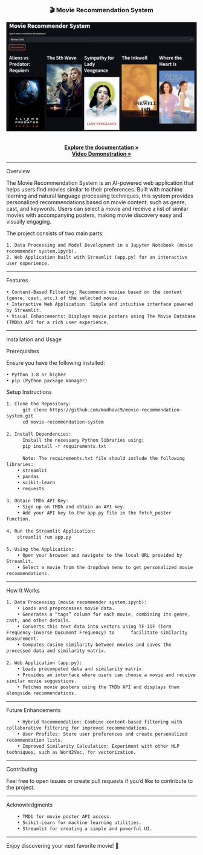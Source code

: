<!-- PROJECT LOGO -->
<div align="center">
  <h3 align="center">🎬 Movie Recommendation System</h3>
  <img src="/MRS_logo.png" alt="Movie Recommendation Logo" width="600">
  <p align="center">
    <br />
    <a href="https://drive.google.com/file/d/1qYvdLZSJQP73nDsnra9D96X2YBksIoWI/view?usp=sharing" target="_blank"><strong>Explore the documentation »</strong></a>
    <br />
    <a href="https://drive.google.com/file/d/1tP3LpOuq9oVjJ5IHTt3EekR550bA1q01/view?usp=sharing" target="_blank"><strong>Video Demonstration »</strong></a>
    <br />
  </p>
</div>
<hr>
Overview

The Movie Recommendation System is an AI-powered web application that helps users find movies similar to their preferences. Built with machine learning and natural language processing techniques, this system provides personalized recommendations based on movie content, such as genre, cast, and keywords. Users can select a movie and receive a list of similar movies with accompanying posters, making movie discovery easy and visually engaging.

The project consists of two main parts:

	1. Data Processing and Model Development in a Jupyter Notebook (movie recommender system.ipynb).
	2. Web Application built with Streamlit (app.py) for an interactive user experience.
<hr>
Features

	• Content-Based Filtering: Recommends movies based on the content (genre, cast, etc.) of the selected movie.
	• Interactive Web Application: Simple and intuitive interface powered by Streamlit.
	• Visual Enhancements: Displays movie posters using The Movie Database (TMDb) API for a rich user experience.
<hr>
Installation and Usage

Prerequisites

Ensure you have the following installed:

	• Python 3.8 or higher
	• pip (Python package manager)

Setup Instructions

	1. Clone the Repository:
  		  git clone https://github.com/madhavc9/movie-recommendation-system.git
  		  cd movie-recommendation-system

	2. Install Dependencies:
  		  Install the necessary Python libraries using:
  		  pip install -r requirements.txt

   		  Note: The requirements.txt file should include the following libraries:
		• streamlit
		• pandas
		• scikit-learn
		• requests

	3. Obtain TMDb API Key:
		• Sign up on TMDb and obtain an API key.
		• Add your API key to the app.py file in the fetch_poster function.

	4. Run the Streamlit Application:
    	streamlit run app.py

    5. Using the Application:
		• Open your browser and navigate to the local URL provided by Streamlit.
		• Select a movie from the dropdown menu to get personalized movie recommendations.
<hr>
How It Works

	1. Data Processing (movie recommender system.ipynb):
		• Loads and preprocesses movie data.
		• Generates a “tags” column for each movie, combining its genre, cast, and other details.
		• Converts this text data into vectors using TF-IDF (Term Frequency-Inverse Document Frequency) to      facilitate similarity measurement.
		• Computes cosine similarity between movies and saves the processed data and similarity matrix.

	2. Web Application (app.py):
		• Loads precomputed data and similarity matrix.
		• Provides an interface where users can choose a movie and receive similar movie suggestions.
		• Fetches movie posters using the TMDb API and displays them alongside recommendations.
<hr>
Future Enhancements

		• Hybrid Recommendation: Combine content-based filtering with collaborative filtering for improved recommendations.
		• User Profiles: Store user preferences and create personalized recommendation lists.
		• Improved Similarity Calculation: Experiment with other NLP techniques, such as Word2Vec, for vectorization.
<hr>
Contributing

Feel free to open issues or create pull requests if you’d like to contribute to the project.
<hr>
Acknowledgments

		• TMDb for movie poster API access.
		• Scikit-Learn for machine learning utilities.
		• Streamlit for creating a simple and powerful UI.
<hr>
Enjoy discovering your next favorite movie! 🎥


